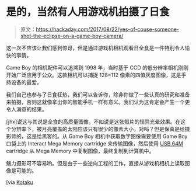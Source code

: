 # 是的，当然有人用游戏机拍摄了日食

> 原文：<https://hackaday.com/2017/08/22/yes-of-couse-someone-shot-the-eclipse-on-a-game-boy-camera/>

这一次不应该让我们感到惊讶，但是通过游戏机相机观看日全食是一件特别令人愉快的事情。

Game Boy 的相机配件可以追溯到 1998 年，当时基于 CCD 的低分辨率相机刚刚开始广泛应用于公众。这款相机可以捕捉 128×112 像素的四值灰度图像，这是手持设备的最爱。

我们自己也参与了日食狂热，我们可以告诉你，除非你做了一些认真的研究和准备来拍摄，否则这就像拿出你的智能手机一样有意义。我们认为这肯定会产生一个更令人满意的结果。

[jhx]说这与其说是全食的高质量图像，不如说是这张照片的怪异光晕效果。在这个分辨率下，被月亮覆盖的太阳应该只有很少的像素大小，对吗？但是保真是给摄影师的，这是给黑客的。从 Game Boy 相机中获取数字图像需要使用 Game Boy 口袋上的 Interact Mega Memory cartridge 来传输图像，然后使用 [USB 64M](http://store.kitsch-bent.com/product/usb-64m-smart-card) cartridge 从 Mega Memory 中复制图像，最终复制到计算机中。

魅力摄影可不容易哟。但是由于一些逆向工程的工作，直接从游戏机相机上读取图像是可能的。

[via [Kotaku](https://www.reddit.com/r/Gameboy/comments/6v4v8m/i_took_a_picture_of_the_eclipse_with_my_gameboy/)
